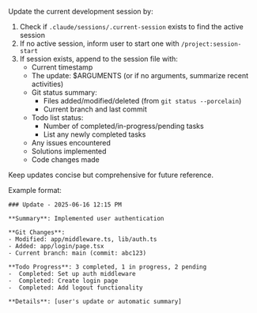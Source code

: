 Update the current development session by:

1. Check if `.claude/sessions/.current-session` exists to find the active session
2. If no active session, inform user to start one with `/project:session-start`
3. If session exists, append to the session file with:
   - Current timestamp
   - The update: $ARGUMENTS (or if no arguments, summarize recent activities)
   - Git status summary:
     * Files added/modified/deleted (from `git status --porcelain`)
     * Current branch and last commit
   - Todo list status:
     * Number of completed/in-progress/pending tasks
     * List any newly completed tasks
   - Any issues encountered
   - Solutions implemented
   - Code changes made

Keep updates concise but comprehensive for future reference.

Example format:
```
### Update - 2025-06-16 12:15 PM

**Summary**: Implemented user authentication

**Git Changes**:
- Modified: app/middleware.ts, lib/auth.ts
- Added: app/login/page.tsx
- Current branch: main (commit: abc123)

**Todo Progress**: 3 completed, 1 in progress, 2 pending
-  Completed: Set up auth middleware
-  Completed: Create login page
-  Completed: Add logout functionality

**Details**: [user's update or automatic summary]
```